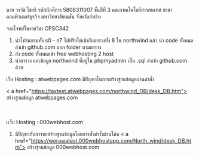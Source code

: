 นาย วรวัช ไชยธิ รหัสนักศึกาา 5808311007
ชั้นปีที่ 3 คณะเทคโนโลยีสารสนเทศ สาขาคอมพิวเตอร์ธุรกิจ
มหาวิทยาลัยเนชั่น จังหวัดลำปาง

จากโจทย์ในรายวิชา CPSC342

1. นำโปรแกรมทั้ง s0 - s7 ไปปรับให้เข้ากับตารางทั้ง 8 ใน northwind
แล้ว นำ code ทั้งหมด ส่งเข้า github.com แยก folder ตามตาราง
2. ส่ง code ทั้งหมดเข้า free webhosting 2 host
3. นำตาราง และข้อมูล northwind ที่อยู่ใน phpmyadmin เป็น .sql 
ส่งเข้า github.com ด้วย

เว็บ Hosting : atwebpages.com
มีปัญหาในการสร้างฐานข้อมูลผ่านคำสั่ง

< a href="https://taxtest.atwebpages.com/northwind_DB/desk_DB.htm"> สร้างฐานข้อมูล atwebpages.com </a>

<br></br>
เเว็บ Hosting : 000webhost.com
1. มีปัญหากับการขอสร้างฐานข้อมูลโดยการสั่งคำาั่งผ่านโค้ด
< a href="https://worawatest.000webhostapp.com/North_wind/desk_DB.htm"> สร้างฐานข้อมูล 000webhost.com </a>

